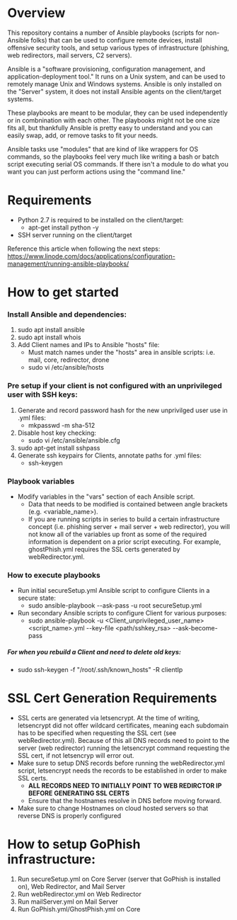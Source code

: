 # Overview
This repository contains a number of Ansible playbooks (scripts for non-Ansible folks) that can be used to configure remote devices, install offensive security tools, and setup various types of infrastructure (phishing, web redirectors, mail servers, C2 servers).

Ansible is a "software provisioning, configuration management, and application-deployment tool."  It runs on a Unix system, and can be used to remotely manage Unix and Windows systems. Ansible is only installed on the "Server" system, it does not install Ansible agents on the client/target systems.

These playbooks are meant to be modular, they can be used independently or in combnination with each other. The playbooks might not be one size fits all, but thankfully Ansible is pretty easy to understand and you can easily swap, add, or remove tasks to fit your needs. 

Ansible tasks use "modules" that are kind of like wrappers for OS commands, so the playbooks feel very much like writing a bash or batch script executing serial OS commands. If there isn't a module to do what you want you can just perform actions using the "command line."

# Requirements
 * Python 2.7 is required to be installed on the client/target:
   * apt-get install python -y
 * SSH server running on the client/target

Reference this article when following the next steps:  https://www.linode.com/docs/applications/configuration-management/running-ansible-playbooks/

# How to get started
### Install Ansible and dependencies:
1. sudo apt install ansible
2. sudo apt install whois
3. Add Client names and IPs to Ansible "hosts" file:
   * Must match names under the "hosts" area in ansible scripts: i.e. mail, core, redirector, drone
   * sudo vi /etc/ansible/hosts
   
### Pre setup if your client is not configured with an unprivileged user with SSH keys:
1. Generate and record password hash for the new unprivilged user use in .yml files:
   * mkpasswd -m sha-512
2. Disable host key checking:
   * sudo vi /etc/ansible/ansible.cfg
3. sudo apt-get install sshpass
4. Generate ssh keypairs for Clients, annotate paths for .yml files:
   * ssh-keygen

### Playbook variables
* Modify variables in the "vars" section of each Ansible script. 
  * Data that needs to be modified is contained between angle brackets (e.g. <variable_name>).
  * If you are running scripts in series to build a certain infrastructure concept (i.e. phishing server + mail server + web redirector), you will not know all of the variables up front as some of the required information is dependent on a prior script executing. For example, ghostPhish.yml requires the SSL certs generated by webRedirector.yml.

### How to execute playbooks
* Run initial secureSetup.yml Ansible script to configure Clients in a secure state:
  * sudo ansible-playbook --ask-pass -u root secureSetup.yml
* Run secondary Ansible scripts to configure Client for various purposes:
  * sudo ansible-playbook -u <Client_unprivileged_user_name> <script_name>.yml --key-file <path/sshkey_rsa> --ask-become-pass
##### For when you rebuild a Client and need to delete old keys:
  * sudo ssh-keygen -f "/root/.ssh/known_hosts" -R clientIp

# SSL Cert Generation Requirements
* SSL certs are generated via letsencrypt. At the time of writing, letsencrypt did not offer wildcard certificates, meaning each subdomain has to be specified when requesting the SSL cert (see webRedirector.yml). Because of this all DNS records need to point to the server (web redirector) running the letsencrypt command requesting the SSL cert, if not letsencryp will error out.
* Make sure to setup DNS records before running the webRedirector.yml script, letsencrypt needs the records to be established in order to make SSL certs. 
  * **ALL RECORDS NEED TO INITIALLY POINT TO WEB REDIRCTOR IP BEFORE GENERATING SSL CERTS**
  * Ensure that the hostnames resolve in DNS before moving forward.
* Make sure to change Hostnames on cloud hosted servers so that reverse DNS is properly configured

# How to setup GoPhish infrastructure:
 1. Run secureSetup.yml on Core Server (server that GoPhish is installed on), Web Redirector, and Mail Server
 2. Run webRedirector.yml on Web Redirector
 3. Run mailServer.yml on Mail Server
 4. Run GoPhish.yml/GhostPhish.yml on Core

